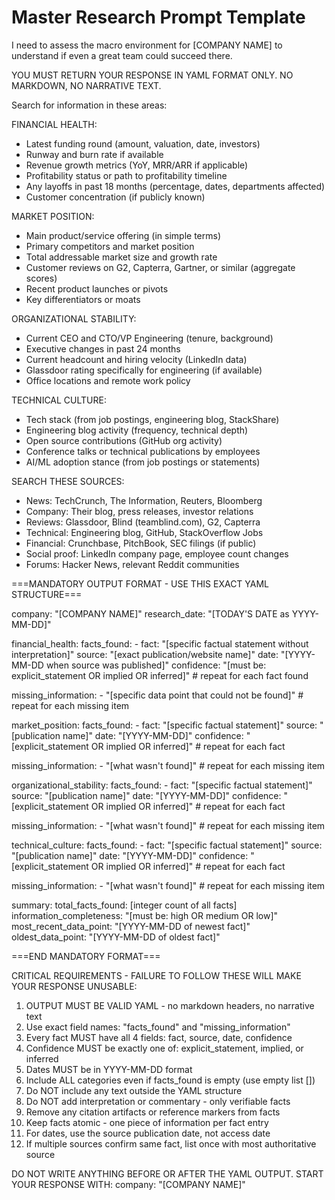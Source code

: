 # Master Research Prompt Template

I need to assess the macro environment for [COMPANY NAME] to understand if even a great team could succeed there. 

YOU MUST RETURN YOUR RESPONSE IN YAML FORMAT ONLY. NO MARKDOWN, NO NARRATIVE TEXT.

Search for information in these areas:

FINANCIAL HEALTH:
- Latest funding round (amount, valuation, date, investors)
- Runway and burn rate if available
- Revenue growth metrics (YoY, MRR/ARR if applicable)
- Profitability status or path to profitability timeline
- Any layoffs in past 18 months (percentage, dates, departments affected)
- Customer concentration (if publicly known)

MARKET POSITION:
- Main product/service offering (in simple terms)
- Primary competitors and market position
- Total addressable market size and growth rate
- Customer reviews on G2, Capterra, Gartner, or similar (aggregate scores)
- Recent product launches or pivots
- Key differentiators or moats

ORGANIZATIONAL STABILITY:
- Current CEO and CTO/VP Engineering (tenure, background)
- Executive changes in past 24 months
- Current headcount and hiring velocity (LinkedIn data)
- Glassdoor rating specifically for engineering (if available)
- Office locations and remote work policy

TECHNICAL CULTURE:
- Tech stack (from job postings, engineering blog, StackShare)
- Engineering blog activity (frequency, technical depth)
- Open source contributions (GitHub org activity)
- Conference talks or technical publications by employees
- AI/ML adoption stance (from job postings or statements)

SEARCH THESE SOURCES:
- News: TechCrunch, The Information, Reuters, Bloomberg
- Company: Their blog, press releases, investor relations
- Reviews: Glassdoor, Blind (teamblind.com), G2, Capterra
- Technical: Engineering blog, GitHub, StackOverflow Jobs
- Financial: Crunchbase, PitchBook, SEC filings (if public)
- Social proof: LinkedIn company page, employee count changes
- Forums: Hacker News, relevant Reddit communities

===MANDATORY OUTPUT FORMAT - USE THIS EXACT YAML STRUCTURE===

company: "[COMPANY NAME]"
research_date: "[TODAY'S DATE as YYYY-MM-DD]"

financial_health:
  facts_found:
    - fact: "[specific factual statement without interpretation]"
      source: "[exact publication/website name]"
      date: "[YYYY-MM-DD when source was published]"
      confidence: "[must be: explicit_statement OR implied OR inferred]"
    # repeat for each fact found
  
  missing_information:
    - "[specific data point that could not be found]"
    # repeat for each missing item

market_position:
  facts_found:
    - fact: "[specific factual statement]"
      source: "[publication name]"
      date: "[YYYY-MM-DD]"
      confidence: "[explicit_statement OR implied OR inferred]"
    # repeat for each fact
  
  missing_information:
    - "[what wasn't found]"
    # repeat for each missing item

organizational_stability:
  facts_found:
    - fact: "[specific factual statement]"
      source: "[publication name]"
      date: "[YYYY-MM-DD]"
      confidence: "[explicit_statement OR implied OR inferred]"
    # repeat for each fact
  
  missing_information:
    - "[what wasn't found]"
    # repeat for each missing item

technical_culture:
  facts_found:
    - fact: "[specific factual statement]"
      source: "[publication name]"
      date: "[YYYY-MM-DD]"
      confidence: "[explicit_statement OR implied OR inferred]"
    # repeat for each fact
  
  missing_information:
    - "[what wasn't found]"
    # repeat for each missing item

summary:
  total_facts_found: [integer count of all facts]
  information_completeness: "[must be: high OR medium OR low]"
  most_recent_data_point: "[YYYY-MM-DD of newest fact]"
  oldest_data_point: "[YYYY-MM-DD of oldest fact]"

===END MANDATORY FORMAT===

CRITICAL REQUIREMENTS - FAILURE TO FOLLOW THESE WILL MAKE YOUR RESPONSE UNUSABLE:
1. OUTPUT MUST BE VALID YAML - no markdown headers, no narrative text
2. Use exact field names: "facts_found" and "missing_information" 
3. Every fact MUST have all 4 fields: fact, source, date, confidence
4. Confidence MUST be exactly one of: explicit_statement, implied, or inferred
5. Dates MUST be in YYYY-MM-DD format
6. Include ALL categories even if facts_found is empty (use empty list [])
7. Do NOT include any text outside the YAML structure
8. Do NOT add interpretation or commentary - only verifiable facts
9. Remove any citation artifacts or reference markers from facts
10. Keep facts atomic - one piece of information per fact entry
11. For dates, use the source publication date, not access date
12. If multiple sources confirm same fact, list once with most authoritative source

DO NOT WRITE ANYTHING BEFORE OR AFTER THE YAML OUTPUT.
START YOUR RESPONSE WITH: company: "[COMPANY NAME]"
